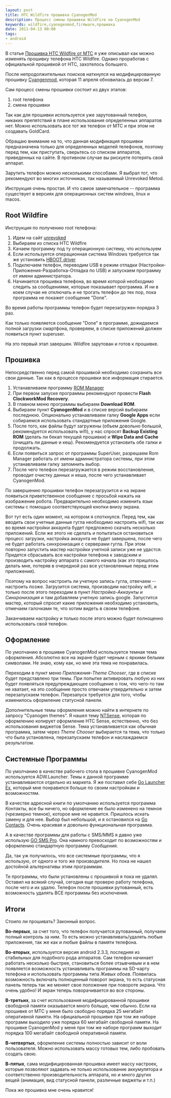 ```yaml
---
layout: post
title: HTC Wildfire прошивка CyanogenMod
description: Процесс смены прошивки Wildfire на CyanogenMod
keywords: wildfire,cyanogenmod,firmware,прошивка
date: 2011-04-13 00:00
tags:
- android
---
```

В статье [Прошивка HTC Wildfire от МТС][1] я уже описывал как можно изменять прошивку телефона HTC Wildfire. Однако проработав с официальной прошивкой от HTC, захотелось большего.

После непродолжительных поисков наткнулся на модифицированную прошивку [Cyangenmod][2], которая 11 апреля обновилась до версии 7.

Сам процесс смены прошивки состоит из двух этапов:

1. root телефона
2. смена прошивки

Так как для прошивки используется уже зарутованный телефон, никаких препятствий в плане использования определенных аппаратов нет. Можно использовать все тот же телефон от МТС и при этом не создавать GoldCard.

Обращаю внимание на то, что данная модификация прошивки предназначена только для определенных моделей телефонов, поэтому перед тем, как приступать, сверьтесь со списком аппаратов, приведенных на сайте. В противном случае вы рискуете потерять свой аппарат.

Зарутить телефон можно несколькими способами. Я выбрал тот, что рекомендуют во многих источниках, так называемый Unrevoked Metod.

Инструкция очень простая. И что самое замечательное -- программа существует в версиях для операционных систем windows, linux и macos.

## Root Wildfire

Инструкция по получению root телефона:

1. Идем на сайт [unrevoked][3]
2. Выбираем из списка HTC Wildfire
3. Качаем программу под ту операционную систему, что используем
4. Если используется операционная система Windows требуется так же установить [HBOOT driver][4]
5. Подключаем телефон, переводим USB в режим отладки (Настройки-Приложения-Разработка-Отладка по USB) и запускаем программу от имени администратора.
6. Начинается прошивка телефона, во время которой необходимо следить за сообщениями, которые показывает программа. И ни в коем случае не отключать и не трогать телефон до тех пор, пока программа не покажет сообщение "Done".

Во время работы программы телефон будет перезагружен порядка 3 раз.

Как только появляется сообщение "Done" в программе, дожидаемся полной загрузки смартфона, проверяем, в списке приложений должен появиться пункт superuser.

На это первый этап завершен. Wildfire зарутован и готов к прошивке.

## Прошивка

Непосредственно перед самой прошивкой необходимо сохранить все свои данные. Так как в процессе прошивки все информация стирается.

1. Устанавливаем программу [ROM Manager][5]
2. При первом запуске программы рекомендуют провести **Flash ClockworkMod Recovery**.
3. В главном меню программы выбираем **Download ROM**.
4. Выбираем пункт **CyanogenMod** и в списке версий выбираем последнюю.  Опционально устанавливаем галку **Google Apps** если собираемся использовать стандартные приложения Google.
5. После того, как файлы будут загружены (объем довольно большой, рекомендуется использовать wifi), у нас спросят **Backup Existing ROM** (делать ли бекап текущей прошивки) и **Wipe Data and Cache** (очищать ли данные и кеш). Рекомендуется установить обе галки и продолжать.
6. Если появиться запрос от программы SuperUser, разрешаем Rom Manager работать от имени администратора системы, при этом устанавливаем галку запомнить выбор.
7. После чего телефон перезагружается в режим восстановления, проводит очистку данных и кеша, после чего устанавливает CyanogenMod.

По завершению прошивки телефон перезагрузится и на экране появиться приветственное сообщение с просьбой нажать на изображение робота.  Предварительно необходимо изменить язык системы с помощью соответствующей кнопки внизу экрана.

Вот тут есть один момент, на котором я споткнулся. Перед тем, как вводить свои учетные данные гугла необходимо настроить wifi, так как во время настройки аккаунта будет предложено скачать несколько приложений.  Если же этого не сделать и попытаться остановиться процесс загрузки, настройка аккаунта не будет завершена, после чего не будет работать синхронизация с серверами гугла. При этом повторно запустить мастер настройки учетной записи уже не удастся. Придется сбрасывать все настройки телефона к заводским и производить настройку аппарата с самого начала (как это пришлось делать мне, потеряв в очередной раз все установленные перед этим приложения).

Поэтому на вопрос настроить ли учетную запись гугла, отвечаем -- настроить позже. Загрузится система, производим настройку wifi, и только после этого переходим в пункт *Настройка*-*Аккаунты и Синхронизация* и там добавляем учетную запись google. Запустится мастер, который спросит какие приложения необходимо установить, отмечаем галочками те, что хотим видеть в своем телефоне.

Заканчиваем настройку и только после этого можно будет полноценно использовать свой телефон.

## Оформление

По умолчанию в прошивке CyanogenMod используется темная тема оформления. Абсолютно все на экране будет черным с яркими белыми символами. Не знаю, кому как, но мне эта тема не понравилась.

Переходим в пункт меню *Приложения*-*Theme Chooser*, где в списке будет представлено три темы. При попытке активировать любую из них будет появляться предупреждающее сообщение о том, что чего-то там не хватает, на это сообщение просто отвечаем утвердительно и затем перезапускаем телефон. Перезапуск требуется для того, чтобы изменилось оформление статусной панели.

Дополнительные темы оформления можно найти в интернете по запросу "Cyanogen themes". Я нашел тему [NTSense][6], которая по оформлению копирует оформление HTC Sense, естественно, что без использования виджетов Sense. Тема устанавливается как обычная программа, затем через *Theme Chooser* выбирается та тема, что только что была установлена, перезапускаем телефон и наслаждаемся результатом.

## Системные Программы

По умолчанию в качестве рабочего стола в прошивке CyanogenMod используется ADW.Launcher. Темы к данной программе устанавливаются отдельно из маркета. Я же поставил себе [Go Launcher Ex][7], который мне понравился больше по своим настройкам и возможностям.

В качестве адресной книги по умолчанию используется программа *Контакты*, все бы ничего, но оформление ее было изменено на темное (чрезмерно темное), которое мне не нравится. Пришлось искать замену и для нее. Выбор был небольшой, и я остановился на [Go Contacts][8]. Очень красивая и довольно функциональная программа.

А в качестве программы для работы с SMS/MMS я давно уже использую [GO SMS Pro][9]. Она намного превосходит по возможностям и оформлению стандартную программу *Сообщения*.

Да, так уж получилось, что все системные программы, что я использую, от одного и того же производителя. Но пока не нашел достойной альтернативы этим программам.

Те программы, что были установлены с прошивкой я пока не удалял. Оставил на всякий случай, сегодня еще проверю работу телефона, после чего и их удалю. Телефон после прошивки рутованный, есть возможность удалять ВСЕ программы без исключения.

## Итоги

Стоило ли прошивать? Законный вопрос.

**Во-первых**, за счет того, что телефон получается рутованный, получаем полный контроль за ним. То есть можно устанавливать/удалять любые приложения, так же как и любые файлы в памяти телефона.

**Во-вторых**, используется версия android 2.3.3, последняя из стабильных для подобного рода аппаратов. Сам телефон начинает работать несколько быстрее, становиться более отзывчивым и в нем появляется возможность устанавливать программы на SD-карту телефона и использовать программы типа *Живых обоев*. Появилась возможность включать полноценный поворот экрана, то есть статусная панель теперь так же меняет свое положение при повороте экрана. Что очень удобно! И экран теперь поворачивается во все стороны.

**В-третьих**, за счет использования модифицированной прошивки свободной памяти оказывается много больше, чем обычно. Если на прошивке от МТС у меня было свободно порядка 25 мегабайт оперативной памяти. На официальной прошивке при том же наборе программ выходило уже порядка 60 мегабайт свободной памяти. На прошивке CyanogenMod у меня при том же наборе программ выходит порядка 100 мегабайт свободной оперативной памяти.

**В-четвертых**, оформление системы полностью зависит от воли пользователя. Можно использовать массу готовых тем, либо пробовать создать свою.

**В-пятых**, сама модифицированная прошивка имеет массу настроек, которые позволяют задавать не только использование аккумулятора и соответственно производительность аппарата, но и много других вещей (анимация, вид статусной панели, различные виджеты и т.п.)

Пока же прошивка мне очень нравится!

[1]: /2011/02/27/proshivka-htc-wildfire-ot-mts/
  "Прошивка HTC Wildfire от МТС"
[2]: http://www.cyanogenmod.com/
  "CyanogenMod"
[3]: http://unrevoked.com/
  "unrevoked"
[4]: http://unrevoked.com/rootwiki/doku.php/public/windows_hboot_driver_install
  "HBOOT driver"
[5]: http://www.appbrain.com/app/rom-manager/com.koushikdutta.rommanager
  "ROM Manager"
[6]: http://forum.xda-developers.com/showthread.php?t=970459
  "NTSense"
[7]: https://market.android.com/details?id=com.gau.go.launcherex
  "Go Launcher Ex"
[8]: https://market.android.com/details?id=com.jbapps.contact
  "Go Contacts"
[9]: https://market.android.com/details?id=com.jb.gosms
  "GO SMS Pro"
